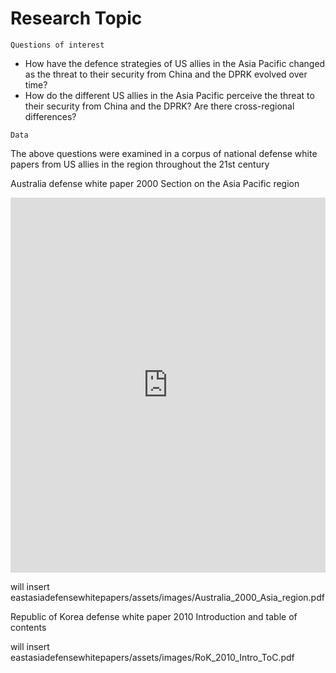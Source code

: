 # Research Topic

```
Questions of interest
```

- How have the defence strategies of US allies in the Asia Pacific changed as the threat to their security from China and the DPRK evolved over time?
- How do the different US allies in the Asia Pacific perceive the threat to their security from China and the DPRK? Are there cross-regional differences?

```
Data
```

The above questions were examined in a corpus of national defense white papers from US allies in the region throughout the 21st century

Australia defense white paper 2000
Section on the Asia Pacific region

<iframe class="scribd_iframe_embed" src="https://www.scribd.com/embeds/341852935/content?start_page=1&view_mode=scroll&access_key=key-QBYckJevb4n2sVehoVJU&show_recommendations=true" data-auto-height="false" data-aspect-ratio="0.7068965517241379" scrolling="no" id="doc_93562" width="100%" height="600" frameborder="0"></iframe>

will insert eastasiadefensewhitepapers/assets/images/Australia_2000_Asia_region.pdf

Republic of Korea defense white paper 2010
Introduction and table of contents

will insert eastasiadefensewhitepapers/assets/images/RoK_2010_Intro_ToC.pdf

